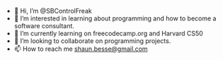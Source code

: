 - 👋 Hi, I’m @SBControlFreak
- 👀 I’m interested in learning about programming and how to become a software consultant.
- 🌱 I’m currently learning on freecodecamp.org and Harvard CS50
- 💞️ I’m looking to collaborate on programming projects.
- 📫 How to reach me shaun.besse@gmail.com

<!---
SBControlFreak/SBControlFreak is a ✨ special ✨ repository because its `README.md` (this file) appears on your GitHub profile.
You can click the Preview link to take a look at your changes.
--->
